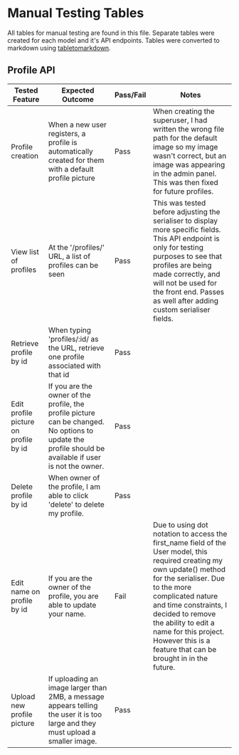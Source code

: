 # Manual Testing Tables

All tables for manual testing are found in this file. Separate tables were created for each model and it's API endpoints. Tables were converted to markdown using [tabletomarkdown](tabletomarkdown.com).

## Profile API

| Tested Feature                        | Expected Outcome                                                                                                                                        | Pass/Fail | Notes                                                                                                                                                                                                                                                                                                                                   |
| ------------------------------------- | ------------------------------------------------------------------------------------------------------------------------------------------------------- | --------- | --------------------------------------------------------------------------------------------------------------------------------------------------------------------------------------------------------------------------------------------------------------------------------------------------------------------------------------- |
| Profile creation                      | When a new user registers, a profile is automatically created for them with a default profile picture                                                   | Pass      | When creating the superuser, I had written the wrong file path for the default image so my image wasn't correct, but an image was appearing in the admin panel. This was then fixed for future profiles.                                                                                                                                |
| View list of profiles                 | At the '/profiles/' URL, a list of profiles can be seen                                                                                                 | Pass      | This was tested before adjusting the serialiser to display more specific fields. This API endpoint is only for testing purposes to see that profiles are being made correctly, and will not be used for the front end. Passes as well after adding custom serialiser fields.                                                            |
| Retrieve profile by id                | When typing 'profiles/:id/ as the URL, retrieve one profile associated with that id                                                                     | Pass      |                                                                                                                                                                                                                                                                                                                                         |
| Edit profile picture on profile by id | If you are the owner of the profile, the profile picture can be changed. No options to update the profile should be available if user is not the owner. | Pass      |                                                                                                                                                                                                                                                                                                                                         |
| Delete profile by id                  | When owner of the profile, I am able to click 'delete' to delete my profile.                                                                            | Pass      |                                                                                                                                                                                                                                                                                                                                         |
| Edit name on profile by id            | If you are the owner of the profile, you are able to update your name.                                                                                  | Fail      | Due to using dot notation to access the first_name field of the User model, this required creating my own update() method for the serialiser. Due to the more complicated nature and time constraints, I decided to remove the ability to edit a name for this project. However this is a feature that can be brought in in the future. |
| Upload new profile picture            | If uploading an image larger than 2MB, a message appears telling the user it is too large and they must upload a smaller image.                         | Pass      |